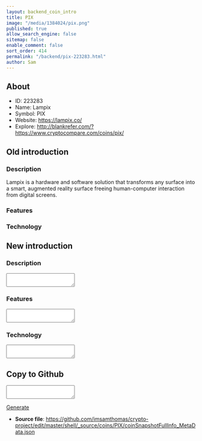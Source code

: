 ```yaml
---
layout: backend_coin_intro
title: PIX
image: "/media/1384024/pix.png"
published: true
allow_search_engine: false
sitemap: false
enable_comment: false
sort_order: 414
permalink: "/backend/pix-223283.html"
author: Sam
---
```


## About

- ID: 223283
- Name: Lampix
- Symbol: PIX
- Website: https://lampix.co/
- Explore: http://blankrefer.com/?https://www.cryptocompare.com/coins/pix/


## Old introduction

### Description

<p>Lampix is a hardware and software solution that transforms any surface into a smart, augmented reality surface freeing human-computer interaction from digital screens.</p>

### Features


### Technology




## New introduction


### Description
<textarea id="meta_description" name="description"></textarea>

### Features
<textarea id="meta_features" name="features"></textarea>

### Technology
<textarea id="meta_technology" name="technology"></textarea>


## Copy to Github

<textarea id="coinsnapshotfullinfo_metadata"></textarea>

<a href="#gen" onclick="generateMetaDatJson()">Generate</a>

- **Source file**: <a href="https://github.com/imsamthomas/crypto-project/edit/master/shell/_source/coins/PIX/coinSnapshotFullInfo_MetaData.json">https://github.com/imsamthomas/crypto-project/edit/master/shell/_source/coins/PIX/coinSnapshotFullInfo_MetaData.json</a>

